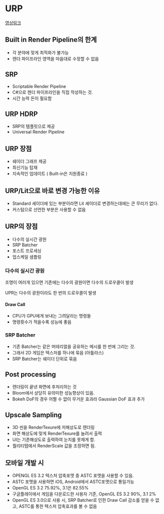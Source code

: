 # URP
[영상링크](https://www.youtube.com/watch?v=wNFjsi6MjAQ)

## Built in Render Pipeline의 한계
- 각 분야에 맞게 최적화가 불가능
- 렌더 파이프라인 영역을 마음대로 수정할 수 없음

## SRP
- Scriptable Render Pipeline
- C#으로 렌더 파이프라인을 직접 작성하는 것.
- 시간 능력 돈이 필요함

## URP HDRP
- SRP의 템플릿으로 제공
- Universal Render Pipeline

## URP 장점
- 쉐이더 그래프 제공
- 최신기능 탑재
- 지속적인 업데이트 ( Built-in은 지원종료 ) 

## URP/Lit으로 바로 변경 가능한 이유
- Standard 셰이더에 있는 부분이라면 Lit 셰이더로 변경하는데에는 큰 무리가 없다.
- 커스텀으로 선언한 부분은 사용할 수 없음

## URP의 장점
- 다수의 실시간 광원
- SRP Batcher
- 포스트 프로세싱
- 업스케일 샘플링

### 다수의 실시간 광원
조명이 여러개 있으면 기존에는 다수의 광원이면 다수의 드로우콜이 발생

UPR는 다수의 광원이라도 한 번의 드로우콜이 발생

#### Draw Call
- CPU가 GPU에게 보내는 그려달라는 명령들
- 명령횟수가 적을수록 성능에 좋음

### SRP Batcher
- 기존 Batcher는 같은 머테리얼을 공유하는 메시를 한 번에 그리는 것.
- 그래서 2D 게임은 텍스처를 하나에 묶음 (아틀라스)
- SRP Batcher는 쉐이더 단위로 묶음

## Post processing
- 렌더링이 끝낸 화면에 후처리하는 것
- Bloom에서 상당히 유의미한 성능향상이 있음.
- Bokeh DoF의 경우 어쩔 수 없이 무거운 효과라 Gaussian DoF 효과 추가

## Upscale Sampling
- 3D 씬을 RenderTexure에 저해상도로 렌더링
- 화면 해상도에 맞게 RenderTexure를 늘려서 출력
- UI는 기존해상도로 출력하여 눈치를 못채게 함.
- 퀄리티탭에서 RenderScale 값을 조정하면 됨.

## 모바일 개발 시
- OPENGL ES 3.2 텍스처 압축포맷 중 ASTC 포맷을 사용할 수 있음.
- ASTC 포맷을 사용하면 iOS, Android에서 ASTC포맷으로 통일가능
- OpenGL ES 3.2 75.92%, 3.1은 82.55%
- 구글플레이에서 게임을 다운로드한 사용자 기준, OpenGL ES 3.2 90%, 3.1 2%
- OpenGL ES 3.0으로 사용 시, SRP Batcher로 인한 Draw Call 감소를 얻을 수 없고, ASTC를 통한 텍스처 압축효과를 볼 수 없음





